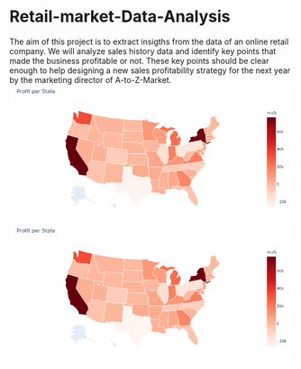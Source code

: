 # Retail-market-Data-Analysis
The aim of this project is to extract insigths from the data of an online retail company.  We will analyze sales history data and identify key points that made the business profitable or not. These key points should be clear enough to help designing a new sales profitability strategy for the next year by the marketing director of A-to-Z-Market.
![](https://github.com/Steve-Chemi/Retail-market-Data-Analysis/blob/master/profit.PNG)
![](https://github.com/Steve-Chemi/Retail-market-Data-Analysis/blob/master/profit.PNG)
